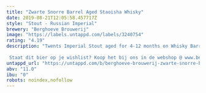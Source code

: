 ```yaml
---
title: "Zwarte Snorre Barrel Aged Staoisha Whisky"
date: 2019-08-21T12:05:58.457717Z
style: "Stout - Russian Imperial"
brewery: "Berghoeve Brouwerij"
image: "https://labels.untappd.com/labels/3240754"
rating: "4.19"
description: "Twents Imperial Stout aged for 4-12 months on Whisky Barrels. In the case of this beer: Staoisha Whisky Barrels!  Staat dit bier op je wishlist? Koop het bij ons in de webshop @ www.berghoevebrouwerij.nl"
untappd_url: "https://untappd.com/b/berghoeve-brouwerij-zwarte-snorre-barrel-aged-staoisha-whisky/3240754"
abv: "11.0"
ibu: "0"
robots: noindex,nofollow
---
```

